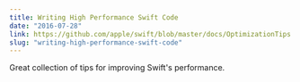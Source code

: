 ```yaml
---
title: Writing High Performance Swift Code
date: "2016-07-28"
link: https://github.com/apple/swift/blob/master/docs/OptimizationTips.rst
slug: "writing-high-performance-swift-code"
---
```


Great collection of tips for improving Swift's performance.
